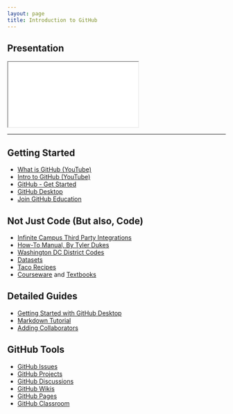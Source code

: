 ```yaml
---
layout: page
title: Introduction to GitHub
---
```

<h2 class="sr-only">Presentation</h2>
<div class="embed-responsive embed-responsive-16by9">
  <iframe class="embed-responsive-item" src="presentation.html"></iframe>
</div>
<hr class="mb-5">

## Getting Started
* [What is GitHub (YouTube)](https://youtu.be/pBy1zgt0XPc)
* [Intro to GitHub (YouTube)](https://www.youtube.com/watch?v=g0NBVOiPFWA)
* [GitHub - Get Started](https://www.github.com)
* [GitHub Desktop](https://github.com/apps/desktop)
* [Join GitHub Education](https://github.com/education/teachers)

## Not Just Code (But also, Code)
* [Infinite Campus Third Party Integrations](https://github.com/NCSIS/InfiniteCampus-Vendor-Integration)
* [How-To Manual, By Tyler Dukes](https://github.com/mtdukes/how-to/tree/main)
* [Washington DC District Codes](https://github.com/DCCouncil/dc-law)
* [Datasets](https://github.com/collections/open-data)
* [Taco Recipes](https://github.com/dansinker/tacofancy)
* [Courseware](https://github.com/mjsamberg/git-courseware) and [Textbooks](https://github.com/mjsamberg/courses)

## Detailed Guides
* [Getting Started with GitHub Desktop](https://docs.github.com/en/desktop/overview/getting-started-with-github-desktop)
* [Markdown Tutorial](https://docs.github.com/en/get-started/writing-on-github/getting-started-with-writing-and-formatting-on-github/basic-writing-and-formatting-syntax)
* [Adding Collaborators](https://docs.github.com/en/account-and-profile/setting-up-and-managing-your-personal-account-on-github/managing-access-to-your-personal-repositories/inviting-collaborators-to-a-personal-repository)

## GitHub Tools
* [GitHub Issues](https://docs.github.com/en/issues/tracking-your-work-with-issues/about-issues)
* [GitHub Projects](https://docs.github.com/en/issues/planning-and-tracking-with-projects/learning-about-projects/about-projects)
* [GitHub Discussions](https://docs.github.com/en/discussions)
* [GitHub Wikis](https://docs.github.com/en/communities/documenting-your-project-with-wikis/about-wikis)
* [GitHub Pages](https://pages.github.com)
* [GitHub Classroom](https://classroom.github.com)